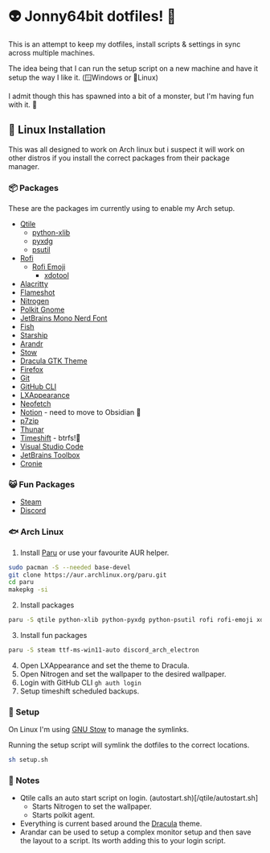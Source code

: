 # 👽 Jonny64bit dotfiles! 🍰

This is an attempt to keep my dotfiles, install scripts & settings in sync across multiple machines.

The idea being that I can run the setup script on a new machine and have it setup the way I like it. (🪟Windows or 🐧Linux)

I admit though this has spawned into a bit of a monster, but I'm having fun with it. 🤖

## 🐧 Linux Installation 

This was all designed to work on Arch linux but i suspect it will work on other distros if you install the correct packages from their package manager.

### 📦 Packages

These are the packages im currently using to enable my Arch setup.

- [Qtile](https://qtile.org/)
    - [python-xlib](https://pypi.org/project/python-xlib/)
    - [pyxdg](https://pypi.org/project/pyxdg/)
    - [psutil](https://pypi.org/project/psutil/)
- [Rofi](https://github.com/davatorium/rofi)
    - [Rofi Emoji](https://github.com/Mange/rofi-emoji)
        - [xdotool](https://github.com/jordansissel/xdotool)
- [Alacritty](https://alacritty.org/)
- [Flameshot](https://flameshot.org/)
- [Nitrogen](https://github.com/l3ib/nitrogen/)
- [Polkit Gnome](https://gitlab.gnome.org/Archive/policykit-gnome)
- [JetBrains Mono Nerd Font](https://github.com/ryanoasis/nerd-fonts)
- [Fish](https://fishshell.com/)
- [Starship](https://starship.rs/)
- [Arandr](https://christian.amsuess.com/tools/arandr/)
- [Stow](https://www.gnu.org/software/stow/)
- [Dracula GTK Theme](https://draculatheme.com/gtk)
- [Firefox](https://www.mozilla.org/en-GB/firefox/new/)
- [Git](https://git-scm.com/)
- [GitHub CLI](https://cli.github.com/)
- [LXAppearance](https://github.com/lxde/lxappearance)
- [Neofetch](https://github.com/dylanaraps/neofetch)
- [Notion](https://www.notion.so/) - need to move to Obsidian 📒
- [p7zip](https://www.7-zip.org/)
- [Thunar](https://docs.xfce.org/xfce/thunar/start)
- [Timeshift](https://github.com/linuxmint/timeshift) - btrfs!🥳
- [Visual Studio Code](https://code.visualstudio.com/)
- [JetBrains Toolbox](https://www.jetbrains.com/toolbox-app/)
- [Cronie](https://github.com/cronie-crond/cronie/)

### 😺 Fun Packages

- [Steam](https://store.steampowered.com/)
- [Discord](https://discord.com/)

### 🐟 Arch Linux

1. Install [Paru](https://github.com/Morganamilo/paru) or use your favourite AUR helper.

```bash
sudo pacman -S --needed base-devel
git clone https://aur.archlinux.org/paru.git
cd paru
makepkg -si
```
2. Install packages

```bash
paru -S qtile python-xlib python-pyxdg python-psutil rofi rofi-emoji xdotool alacritty flameshot nitrogen polkit-gnome ttf-jetbrains-mono-nerd stow fish starship arandr dracula-gtk-theme firefox git github-cli lxappearance neofetch notion-app p7zip thunar timeshift visual-studio-code-bin jetbrains-toolbox cronie
```

3. Install fun packages

```bash
paru -S steam ttf-ms-win11-auto discord_arch_electron
```

4. Open LXAppearance and set the theme to Dracula.
5. Open Nitrogen and set the wallpaper to the desired wallpaper.
6. Login with GitHub CLI `gh auth login`
7. Setup timeshift scheduled backups.

### 🔧 Setup 

On Linux I'm using [GNU Stow](https://www.gnu.org/software/stow/) to manage the symlinks.

Running the setup script will symlink the dotfiles to the correct locations.

```bash
sh setup.sh
```

### 📓 Notes
 
- Qtile calls an auto start script on login. (autostart.sh)[/qtile/autostart.sh]
    - Starts Nitrogen to set the wallpaper.
    - Starts polkit agent.
- Everything is current based around the [Dracula](https://draculatheme.com/) theme.
- Arandar can be used to setup a complex monitor setup and then save the layout to a script. Its worth adding this to your login script.